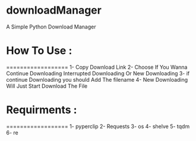 # downloadManager
A Simple Python Download Manager
# How To Use :
==================
1- Copy Download Link
2- Choose If You Wanna Continue Downloading Interrupted Downloading Or New Downloading
3- if continue Downloading you should Add The filename
4- New Downloading Will Just Start Download The File

# Requirments :
==================
1- pyperclip
2- Requests
3- os
4- shelve
5- tqdm
6- re

